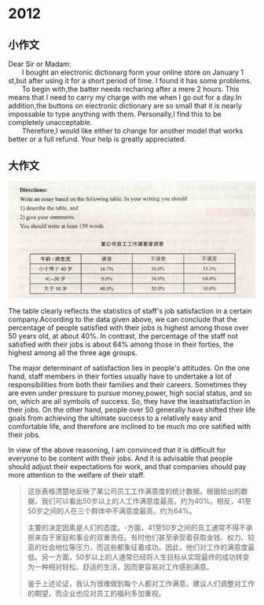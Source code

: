 # 2012


## 小作文
Dear Sir or Madam:   
&emsp;&emsp;I bought an electronic dictionarg form your online store on January 1 st,but after using it for a short period of time. I found it has some problems.    
&emsp;&emsp;To begin with,the batter needs recharing after a mere 2 hours. This means that I need to carry my charge with me when I go out for a day.In addition,the buttons on electronic dictionary are so small that it is nearly impossable to type anything with them. Personally,I find this to be completely unacceptable.    
&emsp;&emsp;Therefore,I would like either to change for another model that works better or a full refund. Your help is greatly appreciated.    



## 大作文

![image-20191209112347291](img/image-20191209112347291.png)

The table clearly reflects the statistics of staff's job satisfaction in a certain company.According to the data given above, we can conclude that the percentage of people satisfied with their jobs is highest among those over 50 years old, at about 40%. In contrast, the percentage of the staff not satisfied with their jobs is about 64% among those in their forties, the highest among all the three age groups.

The major determinant of satisfaction lies in people's attitudes. On the one hand, staff members in their forties usually have to undertake a lot of responsibilities from both their families and their careers. Sometimes they are even under pressure to pursue money,power, high social status, and so on, which are all symbols of success. So, they have the leastsatisfaction in their jobs. On the other hand, people over 50 generally have shifted their life goals from achieving the ultimate success to a relatively easy and comfortable life, and therefore are inclined to be much mo ore satified with their jobs.

In view of the above reasoning, I am convinced that it is difficult for everyone to be content with their jobs. And it is advisable that people should adjust their expectations for work, and that companies should pay more attention to the welfare of their staff.

> 这张表格清楚地反映了某公司员工工作满意度的统计数据。根据给出的数据，我们可以看出50岁以上的人工作满意度最高，约为40%。相反，41至50岁之间的人在三个群体中不满意度最高，约为64%。
>
> 主要的决定因素是人们的态度。-方面，41至50岁之间的员工通常不得不承担来自于家庭和事业的双重责任。有时他们甚至承受着获取金钱、权力、较高的社会地位等压力，而这些都象征着成功。因此，他们对工作的满意度最低。另一方面，50岁以上的人通常已经将人生目标从实现最终的成功转变为一种相对轻松、舒适的生活，因而更容易对工作感到满意。
>
> 鉴于上述论证，我认为很难做到每个人都对工作满意。建议人们调整对工作的期望，而企业也应对员工的福利多加重视。